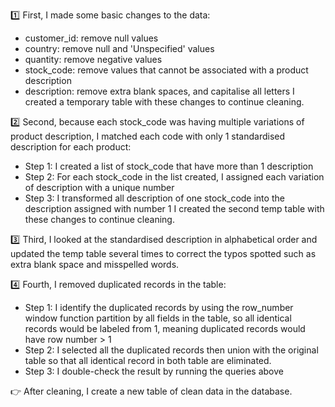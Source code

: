 :one: First, I made some basic changes to the data:
- customer_id: remove null values 
- country: remove null and 'Unspecified' values 
- quantity: remove negative values
- stock_code: remove values that cannot be associated with a product description
- description: remove extra blank spaces, and capitalise all letters
I created a temporary table with these changes to continue cleaning.

:two: Second, because each stock_code was having multiple variations of product description, I matched each code with only 1 standardised description for each product:
- Step 1: I created a list of stock_code that have more than 1 description
- Step 2: For each stock_code in the list created, I assigned each variation of description with a unique number
- Step 3: I transformed all description of one stock_code into the description assigned with number 1
I created the second temp table with these changes to continue cleaning.

:three: Third, I looked at the standardised description in alphabetical order and updated the temp table several times to correct the typos spotted such as extra blank space and misspelled words.

:four: Fourth, I removed duplicated records in the table:
- Step 1: I identify the duplicated records by using the row_number window function partition by all fields in the table, so all identical records would be labeled from 1, meaning duplicated records would have row number > 1
- Step 2: I selected all the duplicated records then union with the original table so that all identical record in both table are eliminated.
- Step 3: I double-check the result by running the queries above

:point_right: After cleaning, I create a new table of clean data in the database.
